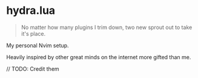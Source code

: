 # hydra.lua
>No matter how many plugins I trim down, two new sprout out to take it's place.


My personal Nvim setup.

Heavily inspired by other great minds on the internet more gifted than me.

// TODO: Credit them
